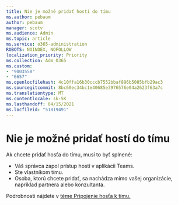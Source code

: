 ```yaml
---
title: Nie je možné pridať hostí do tímu
ms.author: pebaum
author: pebaum
manager: scotv
ms.audience: Admin
ms.topic: article
ms.service: o365-administration
ROBOTS: NOINDEX, NOFOLLOW
localization_priority: Priority
ms.collection: Adm_O365
ms.custom:
- "9003558"
- "6657"
ms.openlocfilehash: 4c10ffa16b30cccb7552bbaf896b5085bfb29ac3
ms.sourcegitcommit: 8bc60ec34bc1e40685e3976576e04a2623f63a7c
ms.translationtype: MT
ms.contentlocale: sk-SK
ms.lasthandoff: 04/15/2021
ms.locfileid: "51819491"
---
```

# <a name="cant-add-guests-to-a-team"></a>Nie je možné pridať hostí do tímu

Ak chcete pridať hosťa do tímu, musí to byť splnené:  

- Váš správca zapol prístup hostí v aplikácii Teams.
- Ste vlastníkom tímu.
- Osoba, ktorú chcete pridať, sa nachádza mimo vašej organizácie, napríklad partnera alebo konzultanta.

Podrobnosti nájdete v [téme Pripojenie hosťa k tímu.](https://docs.microsoft.com/MicrosoftTeams/guest-joins)